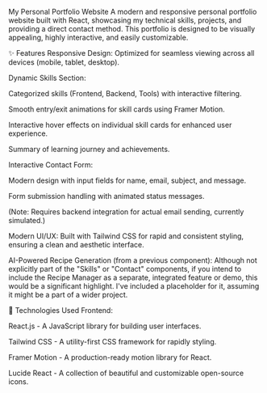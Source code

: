 My Personal Portfolio Website
A modern and responsive personal portfolio website built with React, showcasing my technical skills, projects, and providing a direct contact method. This portfolio is designed to be visually appealing, highly interactive, and easily customizable.

✨ Features
Responsive Design: Optimized for seamless viewing across all devices (mobile, tablet, desktop).

Dynamic Skills Section:

Categorized skills (Frontend, Backend, Tools) with interactive filtering.

Smooth entry/exit animations for skill cards using Framer Motion.

Interactive hover effects on individual skill cards for enhanced user experience.

Summary of learning journey and achievements.

Interactive Contact Form:

Modern design with input fields for name, email, subject, and message.

Form submission handling with animated status messages.

(Note: Requires backend integration for actual email sending, currently simulated.)

Modern UI/UX: Built with Tailwind CSS for rapid and consistent styling, ensuring a clean and aesthetic interface.

AI-Powered Recipe Generation (from a previous component): Although not explicitly part of the "Skills" or "Contact" components, if you intend to include the Recipe Manager as a separate, integrated feature or demo, this would be a significant highlight. I've included a placeholder for it, assuming it might be a part of a wider project.

🚀 Technologies Used
Frontend:

React.js - A JavaScript library for building user interfaces.

Tailwind CSS - A utility-first CSS framework for rapidly styling.

Framer Motion - A production-ready motion library for React.

Lucide React - A collection of beautiful and customizable open-source icons.
